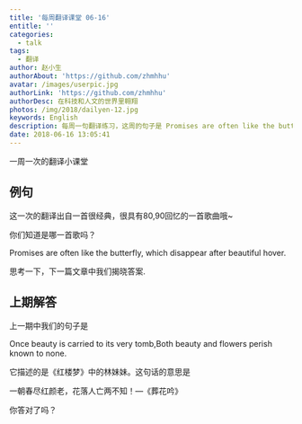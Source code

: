 ```yaml
---
title: '每周翻译课堂 06-16'
entitle: ''
categories:
  - talk
tags:
  - 翻译
author: 赵小生
authorAbout: 'https://github.com/zhmhhu'
avatar: /images/userpic.jpg
authorLink: 'https://github.com/zhmhhu'
authorDesc: 在科技和人文的世界里翱翔
photos: /img/2018/dailyen-12.jpg
keywords: English
description: 每周一句翻译练习，这周的句子是 Promises are often like the butterfly, which disappear after beautiful hover.
date: 2018-06-16 13:05:41
---
```


一周一次的翻译小课堂

## 例句

这一次的翻译出自一首很经典，很具有80,90回忆的一首歌曲哦~

你们知道是哪一首歌吗？

Promises are often like the butterfly, which disappear after beautiful hover.

思考一下，下一篇文章中我们揭晓答案.

## 上期解答

上一期中我们的句子是

Once beauty is carried to its very tomb,Both beauty and flowers perish known to none.

它描述的是《红楼梦》中的林妹妹。这句话的意思是

一朝春尽红颜老，花落人亡两不知！—《葬花吟》

你答对了吗？